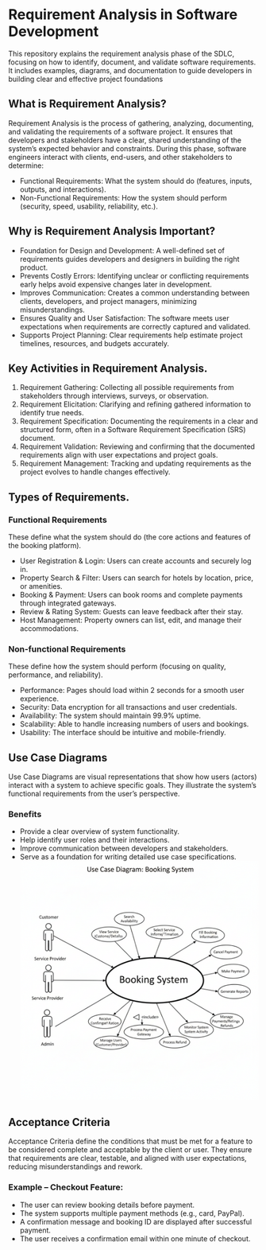 # Requirement Analysis in Software Development

This repository explains the requirement analysis phase of the SDLC, focusing on how to identify, document, and validate software requirements. It includes examples, diagrams, and documentation to guide developers in building clear and effective project foundations

## What is Requirement Analysis?

Requirement Analysis is the process of gathering, analyzing, documenting, and validating the requirements of a software project. It ensures that developers and stakeholders have a clear, shared understanding of the system’s expected behavior and constraints.
During this phase, software engineers interact with clients, end-users, and other stakeholders to determine:
- Functional Requirements: What the system should do (features, inputs, outputs, and interactions).
- Non-Functional Requirements: How the system should perform (security, speed, usability, reliability, etc.).


## Why is Requirement Analysis Important?

- Foundation for Design and Development:
A well-defined set of requirements guides developers and designers in building the right product.
- Prevents Costly Errors:
Identifying unclear or conflicting requirements early helps avoid expensive changes later in development.
- Improves Communication:
Creates a common understanding between clients, developers, and project managers, minimizing misunderstandings.
- Ensures Quality and User Satisfaction:
The software meets user expectations when requirements are correctly captured and validated.
- Supports Project Planning:
Clear requirements help estimate project timelines, resources, and budgets accurately.

## Key Activities in Requirement Analysis.
1. Requirement Gathering: Collecting all possible requirements from stakeholders through interviews, surveys, or observation.
2. Requirement Elicitation: Clarifying and refining gathered information to identify true needs.
3. Requirement Specification: Documenting the requirements in a clear and structured form, often in a Software Requirement Specification (SRS) document.
4. Requirement Validation: Reviewing and confirming that the documented requirements align with user expectations and project goals.
5. Requirement Management: Tracking and updating requirements as the project evolves to handle changes effectively.

## Types of Requirements.
### Functional Requirements
These define what the system should do (the core actions and features of the booking platform).
- User Registration & Login: Users can create accounts and securely log in.
- Property Search & Filter: Users can search for hotels by location, price, or amenities.
- Booking & Payment: Users can book rooms and complete payments through integrated gateways.
- Review & Rating System: Guests can leave feedback after their stay.
- Host Management: Property owners can list, edit, and manage their accommodations.

### Non-functional Requirements
These define how the system should perform (focusing on quality, performance, and reliability).
- Performance: Pages should load within 2 seconds for a smooth user experience.
- Security: Data encryption for all transactions and user credentials.
- Availability: The system should maintain 99.9% uptime.
- Scalability: Able to handle increasing numbers of users and bookings.
- Usability: The interface should be intuitive and mobile-friendly.

## Use Case Diagrams
Use Case Diagrams are visual representations that show how users (actors) interact with a system to achieve specific goals. They illustrate the system’s functional requirements from the user’s perspective.

### Benefits
- Provide a clear overview of system functionality.
- Help identify user roles and their interactions.
- Improve communication between developers and stakeholders.
- Serve as a foundation for writing detailed use case specifications.
![alx-booking-uc](alx-booking-uc.png)


## Acceptance Criteria
Acceptance Criteria define the conditions that must be met for a feature to be considered complete and acceptable by the client or user. They ensure that requirements are clear, testable, and aligned with user expectations, reducing misunderstandings and rework.

### Example – Checkout Feature:
- The user can review booking details before payment.
- The system supports multiple payment methods (e.g., card, PayPal).
- A confirmation message and booking ID are displayed after successful payment.
- The user receives a confirmation email within one minute of checkout.

